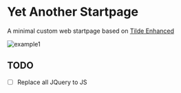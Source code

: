 # Yet Another Startpage

A minimal custom web startpage based on [Tilde Enhanced](https://github.com/Ozencb/tilde-enhanced)

![example1](https://i.imgur.com/fphvmEc.png)

## TODO
- [ ] Replace all JQuery to JS
